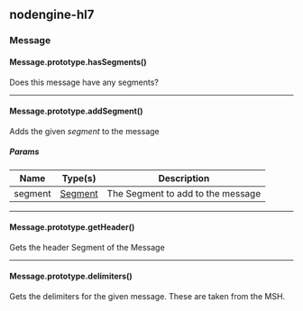 ## nodengine-hl7

### Message

#### Message.prototype.hasSegments()

Does this message have any segments?

***

#### Message.prototype.addSegment()

Adds the given _segment_ to the message

##### Params

| Name | Type(s) | Description |
| ---- | ------- | ----------- |
| segment | [Segment](segment.md) | The Segment to add to the message |

***

#### Message.prototype.getHeader()

Gets the header Segment of the Message

***

#### Message.prototype.delimiters()

Gets the delimiters for the given message. These are taken from the MSH.
